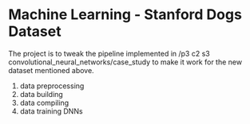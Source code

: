 # Machine Learning - Stanford Dogs Dataset
The project is to tweak the pipeline implemented in /p3 c2 s3 convolutional_neural_networks/case_study to make it work for the new dataset mentioned above.
1. data preprocessing
2. data building
3. data compiling
4. data training DNNs
